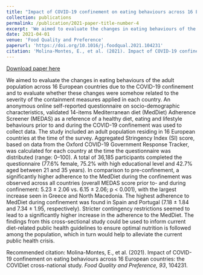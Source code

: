 ```yaml
---
title: "Impact of COVID-19 confinement on eating behaviours across 16 European countries: the COVIDiet cross-national study"
collection: publications
permalink: /publication/2021-paper-title-number-4
excerpt: 'We aimed to evaluate the changes in eating behaviours of the adult population across 16 European countries due to the COVID-19 confinement and to evaluate whether these changes were somehow related to the severity of the containment measures applied in each country. An anonymous online self-reported questionnaire on socio-demographic characteristics, validated 14-items Mediterranean diet (MedDiet) Adherence Screener (MEDAS) as a reference of a healthy diet, eating and lifestyle behaviours prior to and during the COVID-19 confinement was used to collect data...'
date: 2021-04-01
venue: 'Food Quality and Preference'
paperurl: 'https://doi.org/10.1016/j.foodqual.2021.104231'
citation: 'Molina-Montes, E., et al. (2021). Impact of COVID-19 confinement on eating behaviours across 16 European countries: the COVIDiet cross-national study. <i>Food Quality and Preference, 93</i>, 104231.'
---
```


[Download paper here](https://doi.org/10.1016/j.foodqual.2021.104231)

We aimed to evaluate the changes in eating behaviours of the adult population across 16 European countries due to the COVID-19 confinement and to evaluate whether these changes were somehow related to the severity of the containment measures applied in each country. An anonymous online self-reported questionnaire on socio-demographic characteristics, validated 14-items Mediterranean diet (MedDiet) Adherence Screener (MEDAS) as a reference of a healthy diet, eating and lifestyle behaviours prior to and during the COVID-19 confinement was used to collect data. The study included an adult population residing in 16 European countries at the time of the survey. Aggregated Stringency Index (SI) score, based on data from the Oxford COVID-19 Government Response Tracker, was calculated for each country at the time the questionnaire was distributed (range: 0–100). A total of 36,185 participants completed the questionnaire (77.6% female, 75.2% with high educational level and 42.7% aged between 21 and 35 years). In comparison to pre-confinement, a significantly higher adherence to the MedDiet during the confinement was observed across all countries (overall MEDAS score prior to- and during confinement: 5.23 ± 2.06 vs. 6.15 ± 2.06; p < 0.001), with the largest increase seen in Greece and North Macedonia. The highest adherence to MedDiet during confinement was found in Spain and Portugal (7.18 ± 1.84 and 7.34 ± 1.95, respectively). Stricter contingency restrictions seemed to lead to a significantly higher increase in the adherence to the MedDiet. The findings from this cross-sectional study could be used to inform current diet-related public health guidelines to ensure optimal nutrition is followed among the population, which in turn would help to alleviate the current public health crisis. 

Recommended citation: Molina-Montes, E., et al. (2021). Impact of COVID-19 confinement on eating behaviours across 16 European countries: the COVIDiet cross-national study. <i>Food Quality and Preference, 93</i>, 104231.
